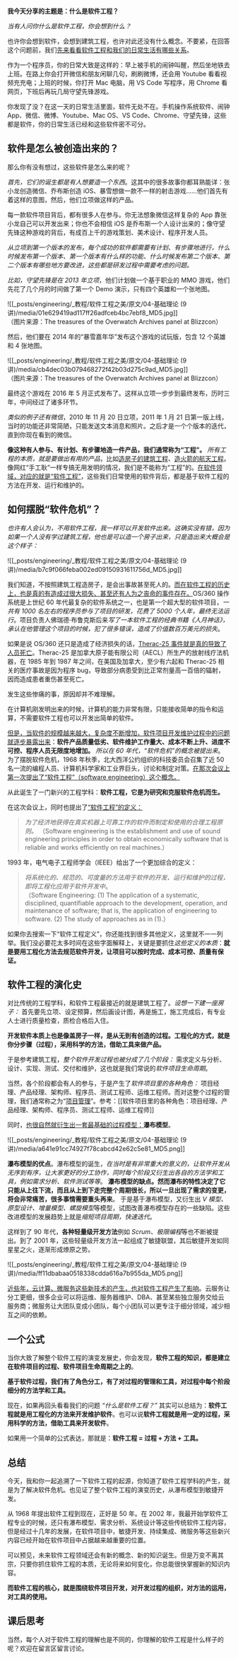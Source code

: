 **我今天分享的主题是：什么是软件工程？**

*当有人问你什么是软件工程，你会想到什么？*

也许你会想到软件，会想到建筑工程，也许对此还没有什么概念。不要紧，在回答这个问题前，我们<u>先来看看软件工程和我们的日常生活有哪些关系</u>。

作为一个程序员，你的日常大致是这样的：早上被手机的闹钟叫醒，然后坐地铁去上班。在路上你会打开微信和朋友闲聊几句，刷刷微博，还会用 Youtube 看看视频充充电；上班的时候，你打开 Mac 电脑，用 VS Code 写程序，用 Chrome 看网页，下班后再玩几局守望先锋游戏。

你发现了没？在这一天的日常生活里面，软件无处不在。手机操作系统软件、闹钟 App、微信、微博、Youtube、Mac OS、VS Code、Chrome、守望先锋，这些都是软件，你的日常生活已经和这些软件密不可分。

## 软件是怎么被创造出来的？

那么你有没有想过，这些软件是怎么来的呢？

*首先，它们的诞生都是有人想要造一个东西*。这其中的很多故事你都耳熟能详：张小龙创造微信、乔布斯创造 iOS、暴雪想做一款不一样的射击游戏……他们首先有着这样的意图，然后，他们立项做这样的产品。

每一款软件项目背后，都有很多人在参与。你无法想象微信这样复杂的 App 靠张小龙自己可以开发出来；你也不会相信 iOS 是乔布斯一个人设计出来的；像守望先锋这种游戏的背后，有成百上千的游戏策划、美术设计、程序开发人员。

*从立项到第一个版本的发布，每个成功的软件都需要有计划、有步骤地进行，什么时候发布第一个版本、第一个版本有什么样的功能、什么时候发布第二个版本、第二个版本有哪些地方要改进，这些都是研发过程中需要考虑的问题。*

*比如，守望先锋是在 2013 年立项*，他们计划做一个基于职业的 MMO 游戏，他们先花了几个月的时间做了第一个 Demo 演示，只有四个英雄和一个张地图。

![[_posts/engineering/_教程/软件工程之美/原文/04-基础理论 (9讲)/media/01e629419ad117ff26adfceb4bc7ebf8_MD5.jpg]]  
（图片来源：The treasures of the Overwatch Archives panel at Blizzcon）

然后，他们要在 2014 年的“暴雪嘉年华”发布这个游戏的试玩版，包含 12 个英雄和 4 张地图。

![[_posts/engineering/_教程/软件工程之美/原文/04-基础理论 (9讲)/media/cb4dec03b079468272f42b03d275c9ad_MD5.jpg]]  
（图片来源：The treasures of the Overwatch Archives panel at Blizzcon）

最终这个游戏在 2016 年 5 月正式发布了。这样从立项一步步到最终发布，历时三年，中间经过了诸多环节。

*类似的例子还有微信*，2010 年 11 月 20 日立项，2011 年 1 月 21 日第一版上线，当时的功能还非常简陋，只能发送文本消息和照片。之后才是一个个版本的迭代，直到你现在看到的微信。

**像这种有人参与、有计划、有步骤地造一件产品，我们通常称为“工程”。** *所有工程的本质，就是要做出有用的产品*，比如<u>造房子的建筑工程</u>、<u>造火箭的航天工程</u>。像网红“手工耿”一样专搞无用发明的情况，我们是不能称为“工程”的。<u>在软件领域，对应的就是“软件工程”</u>，这些我们日常使用的软件背后，都是基于软件工程的方法在开发、运行和维护的。

## 如何摆脱“软件危机”？

*也许有人会认为，不用软件工程，我一样可以开发软件出来。这确实没有错，因为如果一个人没有学过建筑工程，他也是可以造一个房子出来，只是造出来大概会是这个样子：*

![[_posts/engineering/_教程/软件工程之美/原文/04-基础理论 (9讲)/media/b7c9f066feba002ed09150931611756d_MD5.jpg]]

我们知道，不按照建筑工程造房子，是会出事故甚至死人的。<u>而在软件工程的历史上，也是真的有造成过很大损失、甚至还有人为之丧命的事件存在。</u>OS/360 操作系统是上世纪 60 年代最复杂的软件系统之一，也是第一个超大型的软件项目，*一共有 1000 名左右的程序员参与了项目的研发，花费了 5000 个人年，最终无法运行*。项目负责人佛瑞德·布鲁克斯后来*写了一本软件工程的经典书籍《人月神话》，承认在他管理这个项目的时候，犯了很多错误，造成了价值数百万美元的损失*。

如果是说 OS/360 还只是造成了经济损失的话，<u>Therac-25 事件就是真的导致了人员死亡</u>。Therac-25 是加拿大原子能有限公司（AECL）所生产的放射线疗法机器，在 1985 年到 1987 年之间，在美国及加拿大，至少有六起和 Therac-25 相关的医疗事故是因为程序 bug，导致部分病患受到比正常剂量高一百倍的辐射，因而造成患者重伤甚至死亡。

发生这些惨痛的事，原因却并不难理解。

在计算机刚发明出来的时候，计算机的能力非常有限，只能接收简单的指令和运算，不需要软件工程也可以开发出简单的软件。

<u>但是，当软件的规模越来越大，复杂度不断增加，软件项目开发维护过程中的问题就逐步暴露出来</u>：**软件产品质量低劣、软件维护工作量大、成本不断上升、进度不可控、程序人员无限度地增加。** *所以在 60 年代，“软件危机”的概念被提出来*。为了摆脱软件危机，1968 年秋季，北大西洋公约组织的科技委员会召集了近 50 名一流的编程人员、计算机科学家和工业界巨头，讨论和制定对策。<u>在那次会议上第一次提出了“软件工程”（software engineering）这个概念。</u>

从此诞生了一门新兴的工程学科：**软件工程，它是为研究和克服软件危机而生。**

在这次会议上，同时也提出了<u>“软件工程”的定义：</u>

> *为了经济地获得在真实机器上可靠工作的软件而制定和使用的合理工程原则。*
> （Software engineering is the establishment and use of sound engineering principles in order to obtain economically software that is reliable and works efficiently on real machines.）

1993 年，电气电子工程师学会（IEEE）给出了一个更加综合的定义：

> *将系统化的、规范的、可度量的方法用于软件的开发、运行和维护的过程，即将工程化应用于软件开发中*。  
> （Software Engineering: (1) The application of a systematic, disciplined, quantifiable approach to the development, operation, and maintenance of software; that is, the application of engineering to software. (2) The study of approaches as in (1).）

如果你去搜索一下“软件工程定义”，你还能找到很多其他定义，这里就不一一列举。我们没必要花太多时间在这些字面解释上，关键是要抓住*这些定义的本质*：**就是要用工程化方法去规范软件开发，让项目可以按时完成、成本可控、质量有保证。**

## 软件工程的演化史

对比传统的工程学科，和软件工程最接近的就是建筑工程了。*设想一下建一座房子：* 首先要先立项、设定预算，然后画设计图，再是施工，施工完成后，有专业人士进行质量检查，质检合格后入住。

**开发软件本质上也是像盖房子一样，是从无到有创造的过程。工程化的方式，就是你分步骤（过程），采用科学的方法，借助工具来做产品。**

于是参考建筑工程，*整个软件开发过程也被分成了几个阶段：* 需求定义与分析、设计、实现、测试、交付和维护，这也就是我们常说的*软件项目生命周期*。

当然，各个阶段都会有人的参与，于是产生了*软件项目里的各种角色：* 项目经理、产品经理、架构师、程序员、测试工程师、运维工程师。而对这整个过程的管理，我们通常称之为“<u>项目管理</u>”。参考：[[软件项目里的各种角色：项目经理、产品经理、架构师、程序员、测试工程师、运维工程师]]

同时，<u>也很自然就衍生出一套最基础的过程模型：</u>**瀑布模型**。

![[_posts/engineering/_教程/软件工程之美/原文/04-基础理论 (9讲)/media/a641e91cc74927f78cabcd42e62c5e81_MD5.png]]

**瀑布模型的优点**。瀑布模型的诞生，*在当时是有非常重大的意义的，让软件开发从无序到有序，让大家更好的分工协作，同时每个阶段又衍生出各自的方法学和工具，例如需求分析、软件测试等等*。
**瀑布模型的缺点。然而瀑布的特性决定了它只能从上往下流，而且从上到下走完整个周期很长，所以一旦出现了需求的变更，将会非常痛苦，很多事情需要重头再来**。
于是基于瀑布模型，又衍生出 *V 模型、原型设计、增量模型、螺旋模型*等模型，试图改善瀑布模型存在的一些缺陷。这些改进模型的发展趋势上就是*缩短项目周期，快速迭代*。

这样到了 90 年代，**各种轻量级开发方法**例如 *Scrum、极限编程*等也不断被提出。到了 2001 年，这些轻量级开发方法一起组成了敏捷联盟，其后敏捷开发如同星星之火，逐渐形成燎原之势。

![[_posts/engineering/_教程/软件工程之美/原文/04-基础理论 (9讲)/media/ff11dbabaa0518338cdda616a7b955da_MD5.png]]

<u>近些年，云计算、微服务这些新技术的产生，也对软件工程产生了影响</u>。云服务让分工更细，很多企业可以将运维、服务器维护、DBA、甚至某些独立服务交给云服务商；微服务让大团队变成小团队，每个小团队可以更专注于细分领域，减少相互之间的依赖。 ​

## 一个公式

当你大致了解整个软件工程的演变发展史，你会发现，**软件工程的知识，都是建立在软件项目的过程、软件项目生命周期之上的**。

**基于软件过程，我们有了角色分工，有了对过程的管理和工具，对过程中每个阶段细分的方法学和工具。**

现在，如果再回头看看我们的问题 *“什么是软件工程？”* 其实可以总结为：**软件工程就是用工程化的方法来开发维护软件**。也可以说**软件工程就是用一定的过程，采用科学的方法，借助工具来开发软件**。

如果用一个简单的公式表达，那就是：**软件工程 = 过程 + 方法 + 工具。**

## 总结

今天，我和你一起追溯了一下软件工程的起源，你知道了软件工程学科的产生，就是为了解决软件危机。也见证了整个软件工程的演变历史，从瀑布模型到敏捷开发。

从 1968 年提出软件工程到现在，正好是 50 年。在 2002 年，我最开始学软件工程专业的时候，还只有瀑布模型、需求分析、系统设计等这些传统软件工程内容，但是经过十几年的发展，在软件项目中，敏捷开发、持续集成、微服务等这些新兴内容已经开始在软件项目中占据越来越重要的位置。

可以预见，未来软件工程领域还会有新的概念、新的知识诞生。但是万变不离其宗，只要你抓住软件工程的本质，无论将来如何变化，你总能很快掌握新的知识内容。

**而软件工程的核心，就是围绕软件项目开发，对开发过程的组织，对方法的运用，对工具的使用。**

## 课后思考

当然，每个人对于软件工程的理解也是不同的，你理解的软件工程是什么样子的呢？欢迎在留言区留言讨论。
